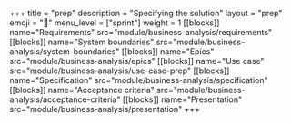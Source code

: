 +++
title = "prep"
description = "Specifying the solution"
layout = "prep"
emoji = "📅"
menu_level = ["sprint"]
weight = 1
[[blocks]]
name="Requirements"
src="module/business-analysis/requirements"
[[blocks]]
name="System boundaries"
src="module/business-analysis/system-boundaries"
[[blocks]]
name="Epics"
src="module/business-analysis/epics"
[[blocks]]
name="Use case"
src="module/business-analysis/use-case-prep"
[[blocks]]
name="Specification"
src="module/business-analysis/specification"
[[blocks]]
name="Acceptance criteria"
src="module/business-analysis/acceptance-criteria"
[[blocks]]
name="Presentation"
src="module/business-analysis/presentation"
+++